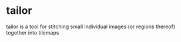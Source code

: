 tailor
==========

tailor is a tool for stitching small individual images (or regions thereof) together into tilemaps
